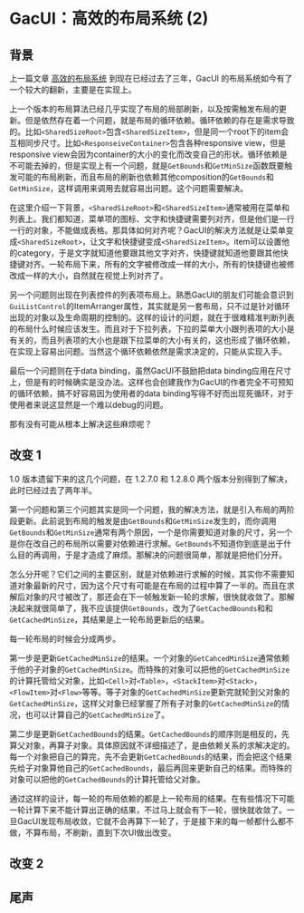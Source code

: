 # GacUI：高效的布局系统 (2)

## 背景

上一篇文章 [高效的布局系统](./Blog_03.md) 到现在已经过去了三年，GacUI 的布局系统如今有了一个较大的翻新，主要是在实现上。

上一个版本的布局算法已经几乎实现了布局的局部刷新，以及按需触发布局的更新。但是依然存在着一个问题，就是布局的循环依赖。循环依赖的存在是需求导致的。比如`<SharedSizeRoot>`包含`<SharedSizeItem>`，但是同一个root下的item会互相同步尺寸。比如`<ResponseiveContainer>`包含各种responsive view，但是responsive view会因为container的大小的变化而改变自己的形状。循环依赖是不可能去掉的，但是实现上有一个问题，就是`GetBounds`和`GetMinSize`函数既要触发可能的布局刷新，而且布局的刷新也依赖其他composition的`GetBounds`和`GetMinSize`，这样调用来调用去就容易出问题。这个问题需要解决。

在这里介绍一下背景，`<SharedSizeRoot>`和`<SharedSizeItem>`通常被用在菜单和列表上。我们都知道，菜单项的图标、文字和快捷键需要列对齐，但是他们是一行一行的对象，不能做成表格。那具体如何对齐呢？GacUI的解决方法就是让菜单变成`<SharedSizeRoot>`，让文字和快捷键变成`<SharedSizeItem>`。item可以设置他的category，于是文字就知道他要跟其他文字对齐，快捷键就知道他要跟其他快捷键对齐。一轮布局下来，所有的文字被修改成一样的大小，所有的快捷键也被修改成一样的大小，自然就在视觉上列对齐了。

另一个问题则出现在列表控件的列表项布局上。熟悉GacUI的朋友们可能会意识到`GuiListControl`的ItemArranger属性，其实就是另一套布局，只不过是针对循环出现的对象以及生命周期的控制的。这样的设计的问题，就在于很难精准判断列表的布局什么时候应该发生。而且对于下拉列表，下拉的菜单大小跟列表项的大小是有关的，而且列表项的大小也是跟下拉菜单的大小有关的，这也形成了循环依赖，在实现上容易出问题。当然这个循环依赖依然是需求决定的，只能从实现入手。

最后一个问题则在于data binding，虽然GacUI不鼓励把data binding应用在尺寸上，但是有的时候确实是没办法。这样也会创建我作为GacUI的作者完全不可预知的循环依赖，搞不好容易因为使用者的data binding写得不好而出现死循环，对于使用者来说这显然是一个难以debug的问题。

那有没有可能从根本上解决这些麻烦呢？

## 改变 1

1.0 版本遗留下来的这几个问题，在 1.2.7.0 和 1.2.8.0 两个版本分别得到了解决，此时已经过去了两年半。

第一个问题和第三个问题其实是同一个问题，我的解决方法，就是引入布局的两阶段更新。此前说到布局的触发是由`GetBounds`和`GetMinSize`发生的，而你调用`GetBounds`和`GetMinSize`通常有两个原因，一个是你需要知道对象的尺寸，另一个是你在改自己的布局所以需要对依赖进行求解。`GetBounds`不知道你到底是出于什么目的再调用，于是才造成了麻烦。那解决的问题很简单，那就是把他们分开。

怎么分开呢？它们之间的主要区别，就是对依赖进行求解的时候，其实你不需要知道对象最新的尺寸，因为这个尺寸有可能是在布局的过程中算了一半的。而且在求解后对象的尺寸被改了，那还会在下一帧触发新一轮的求解，很快就收敛了。那解决起来就很简单了，我不应该提供`GetBounds`，改为了`GetCachedBounds`和和`GetCachedMinSize`，其结果是上一轮布局更新后的结果。

每一轮布局的时候会分成两步。

第一步是更新`GetCachedMinSize`的结果。一个对象的`GetCahcedMinSize`通常依赖于他的子对象的`GetCachedMinSize`。而特殊的对象可以把他的`GetCachedMinSize`的计算托管给父对象，比如`<Cell>`对`<Table>`，`<StackItem>`对`<Stack>`，`<FlowItem>`对`<Flow>`等等。等子对象的`GetCachedMinSize`更新完就轮到父对象的`GetCachedMinSize`，这样父对象已经掌握了所有子对象的`GetCachedMinSize`的情况，也可以计算自己的`GetCachedMinSize`了。

第二步是更新`GetCachedBounds`的结果。`GetCachedBounds`的顺序则是相反的，先算父对象，再算子对象。具体原因就不详细描述了，是由依赖关系的求解决定的。每一个对象把自己的算完，先不会更新`GetCachedBounds`的结果，而会把这个结果先给子对象算他自己的`GetCachedBounds`，最后再回来更新自己的结果。而特殊的对象可以把他的`GetCachedBounds`的计算托管给父对象。

通过这样的设计，每一轮的布局依赖的都是上一轮布局的结果。在有些情况下可能一轮计算下来不能计算出正确的结果，不过马上就会有下一轮，很快就收敛了。一旦GacUI发现布局收敛，它就不会再算下一轮了，于是接下来的每一帧都什么都不做，不算布局，不刷新，直到下次UI做出改变。

## 改变 2

## 尾声